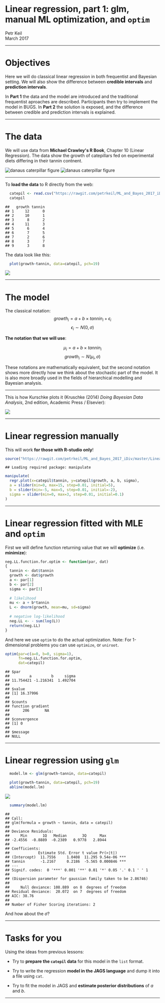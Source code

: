 # Linear regression, **part 1**: glm, manual ML optimization, and `optim`
Petr Keil  
March 2017  

***

# Objectives

Here we will do classical linear regression in both frequentist and Bayesian setting. We will also show the difference between **credible intervals** and  **prediction intervals**.

In **Part 1** the data and the model are introduced and the traditional frequentist aproaches are described. Participants then try to implement the model in BUGS. In **Part 2** the solution is exposed, and the difference between credible and prediction intervals is explained.


***

# The data

We will use data from **Michael Crawley's R Book**, Chapter 10 (Linear Regression). The data show the growth of catepillars fed on experimental diets differing in their tannin contnent.

![danaus caterpillar figure](figure/danaus.png)
![danaus caterpillar figure](figure/Tannic_acid.png)

***

To **load the data** to R directly from the web:


```r
  catepil <- read.csv("https://rawgit.com/petrkeil/ML_and_Bayes_2017_iDiv/master/Linear%20Regression/catepilar_data.csv")
  catepil
```

```
##   growth tannin
## 1     12      0
## 2     10      1
## 3      8      2
## 4     11      3
## 5      6      4
## 6      7      5
## 7      2      6
## 8      3      7
## 9      3      8
```

The data look like this:


```r
  plot(growth~tannin, data=catepil, pch=19)
```

![](linear_regression_part1_ML_files/figure-html/unnamed-chunk-2-1.png)<!-- -->

***

# The model

The classical notation:
$$ growth_i = a + b \times tannin_i + \epsilon_i  $$
$$ \epsilon_i \sim N(0, \sigma)$$


**The notation that we will use**:

$$ \mu_i = a + b \times tannin_i $$
$$ growth_i \sim N(\mu_i, \sigma) $$

These notations are mathematically equivalent, 
but the second notation shows more directly 
how we think about the stochastic part of the model. It is also more broadly used
in the fields of hierarchical modelling and Bayesian analysis.

***

This is how Kurschke plots it (Kruschke (2014) *Doing Bayesian Data Analysis*, 2nd edition, Academic Press / Elsevier):

![](https://raw.githubusercontent.com/petrkeil/ML_and_Bayes_2017_iDiv/master/Figures/normal_linear_regression.png)

***

# Linear regression manually

This will work **for those with R-studio only**!


```r
source("https://rawgit.com/petrkeil/ML_and_Bayes_2017_iDiv/master/Linear Regression/linear_regression_part0_functions.r")
```

```
## Loading required package: manipulate
```



```r
manipulate(
  regr.plot(x=catepil$tannin, y=catepil$growth, a, b, sigma),
  a = slider(min=0, max=15, step=0.01, initial=5),
  b = slider(min=-5, max=5, step=0.01, initial=-2),
  sigma = slider(min=0, max=3, step=0.01, initial=0.1)
)
```

***

# Linear regression fitted with MLE and `optim`

First we will define function returning value that we will **optimize** (i.e. **minimize**):


```r
neg.LL.function.for.optim <- function(par, dat)
{
  tannin <- dat$tannin
  growth <- dat$growth
  a <- par[1]
  b <- par[2]
  sigma <- par[3]
  
  # likelihood
  mu <- a + b*tannin
  L <- dnorm(growth, mean=mu, sd=sigma)
  
  # negative log-likelihood
  neg.LL <- - sum(log(L))
  return(neg.LL)
}
```

And here we use `optim` to do the actual optimization. Note: For 1-dimensional problems
you can use `optimize`, or `uniroot`.


```r
optim(par=c(a=0, b=0, sigma=1), 
      fn=neg.LL.function.for.optim, 
      dat=catepil)
```

```
## $par
##         a         b     sigma 
## 11.754421 -1.216341  1.492704 
## 
## $value
## [1] 16.37996
## 
## $counts
## function gradient 
##      206       NA 
## 
## $convergence
## [1] 0
## 
## $message
## NULL
```

***

# Linear regression using `glm`


```r
  model.lm <- glm(growth~tannin, data=catepil)
```


```r
  plot(growth~tannin, data=catepil, pch=19)
  abline(model.lm)
```

![](linear_regression_part1_ML_files/figure-html/unnamed-chunk-8-1.png)<!-- -->

```r
  summary(model.lm)
```

```
## 
## Call:
## glm(formula = growth ~ tannin, data = catepil)
## 
## Deviance Residuals: 
##     Min       1Q   Median       3Q      Max  
## -2.4556  -0.8889  -0.2389   0.9778   2.8944  
## 
## Coefficients:
##             Estimate Std. Error t value Pr(>|t|)    
## (Intercept)  11.7556     1.0408  11.295 9.54e-06 ***
## tannin       -1.2167     0.2186  -5.565 0.000846 ***
## ---
## Signif. codes:  0 '***' 0.001 '**' 0.01 '*' 0.05 '.' 0.1 ' ' 1
## 
## (Dispersion parameter for gaussian family taken to be 2.86746)
## 
##     Null deviance: 108.889  on 8  degrees of freedom
## Residual deviance:  20.072  on 7  degrees of freedom
## AIC: 38.76
## 
## Number of Fisher Scoring iterations: 2
```

And how about the $\sigma$?




***

# Tasks for you

Using the ideas from previous lessons:

- Try to **prepare the `catepil` data** for this model in the `list` format.

- Try to write the regression **model in the JAGS language** and dump it into a file using `cat`.

- Try to fit the model in JAGS and **estimate posterior distributions** of $a$ and $b$.


***











